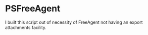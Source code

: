 # PSFreeAgent
I built this script out of necessity of FreeAgent not having an export attachments facility.
